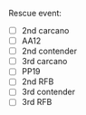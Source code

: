Rescue event:
- [ ] 2nd carcano
- [ ] AA12
- [ ] 2nd contender
- [ ] 3rd carcano
- [ ] PP19
- [ ] 2nd RFB
- [ ] 3rd contender
- [ ] 3rd RFB
